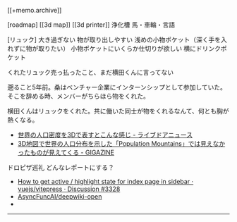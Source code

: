 [[+memo.archive]]



[roadmap]
[[3d map]]
[[3d printer]]
浄化槽
馬・車輪・言語


[リュック]
大き過ぎない
物が取り出しやすい
浅めの小物ポケット（深く手を入れずに物が取りたい）
小物ポケットにいくらか仕切りが欲しい
横にドリンクポケット

くれたリュック売っ払ったこと、まだ横田くんに言ってない

遡ること5年前。桑はベンチャー企業にインターンシップとして参加していた。そこを辞める時、メンバーがちらほら物をくれた。

横田くんはリュックをくれた。共に働いた同士が物をくれるなんて、何とも胸が熱くなる。



- [世界の人口密度を3Dで表すとこんな感じ - ライブドアニュース](https://news.livedoor.com/article/detail/19310779/)
- [3D地図で世界の人口分布を示した「Population Mountains」では見えなかったものが見えてくる - GIGAZINE](https://gigazine.net/news/20181213-population-mountains/)


ドロピザ巡礼
どんなレポートにする？


- [How to get active / highlight state for index page in sidebar · vuejs/vitepress · Discussion #3328](https://github.com/vuejs/vitepress/discussions/3328)
- [AsyncFuncAI/deepwiki-open](https://github.com/AsyncFuncAI/deepwiki-open)
- 




---




